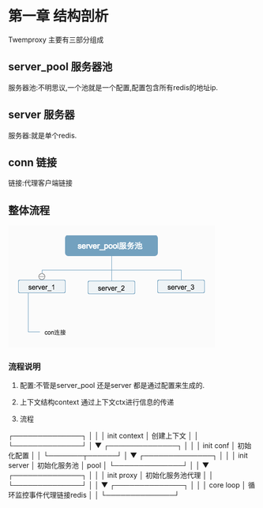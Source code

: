 # 第一章 结构剖析

Twemproxy 主要有三部分组成

## server_pool 服务器池

服务器池:不明思议,一个池就是一个配置,配置包含所有redis的地址ip.

## server 服务器

服务器:就是单个redis.

## conn 链接

链接:代理客户端链接

## 整体流程

![Image5](./../static/image/server_pool服务池.png "整体流程")

### 流程说明

1. 配置:不管是server_pool 还是server 都是通过配置来生成的.

2. 上下文结构context 通过上下文ctx进行信息的传递

3. 流程

┌──────────────┐
│              │
│ init context │  创建上下文
│              │
└──────────────┘
        │
        ▼
┌──────────────┐
│              │
│   init conf  │  初始化配置
│              │
└───────┬──────┘
        │
        ▼
┌──────────────┐
│              │
│  init server │  初始化服务池
│      pool    │
└──────────────┘
        │
        │
        ▼
┌──────────────┐
│              │
│  init proxy  │  初始化服务池代理
│              │
└──────────────┘
        │
        │
        ▼
┌──────────────┐
│              │
│  core loop   │  循环监控事件代理链接redis
│              │
└──────────────┘